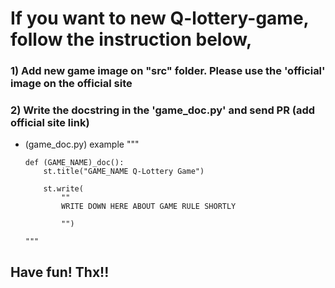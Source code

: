 # If you want to new Q-lottery-game, follow the instruction below,

### 1) Add new game image on "src" folder. Please use the 'official' image on the official site 
### 2) Write the docstring in the 'game_doc.py' and send PR (add official site link)

- (game_doc.py) example
      """ <RESISTRATION FORM>

      def (GAME_NAME)_doc():
          st.title("GAME_NAME Q-Lottery Game")

          st.write(
              ""       
              WRITE DOWN HERE ABOUT GAME RULE SHORTLY

              "")

      """

## Have fun! Thx!!
